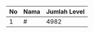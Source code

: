 | No | Nama            | Jumlah Level |
|----|-----------------|--------------|
| 1  | #    |    4982        |
